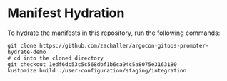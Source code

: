 # Manifest Hydration

To hydrate the manifests in this repository, run the following commands:

```shell
git clone https://github.com/zachaller/argocon-gitops-promoter-hydrate-demo
# cd into the cloned directory
git checkout 1edf6dc53c5c568dbf1b6ca94c5a8075e3163180
kustomize build ./user-configuration/staging/integration
```
